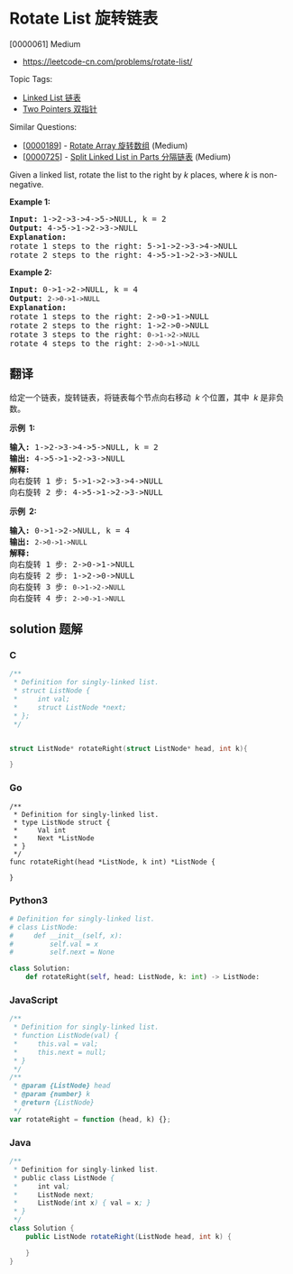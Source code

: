 # Rotate List 旋转链表

[0000061] Medium

- https://leetcode-cn.com/problems/rotate-list/

Topic Tags:

- [Linked List 链表](https://leetcode-cn.com/tag/linked-list/)
- [Two Pointers 双指针](https://leetcode-cn.com/tag/two-pointers/)

Similar Questions:

- [[0000189](https://leetcode-cn.com/problems/rotate-array/)] - [Rotate Array 旋转数组](./0000189.rotate-array.md) (Medium)
- [[0000725](https://leetcode-cn.com/problems/split-linked-list-in-parts/)] - [Split Linked List in Parts 分隔链表](./0000725.split-linked-list-in-parts.md) (Medium)

Given a linked list, rotate the list to the right by _k_ places, where _k_ is non-negative.

**Example 1:**

<pre><strong>Input:</strong> 1-&gt;2-&gt;3-&gt;4-&gt;5-&gt;NULL, k = 2
<strong>Output:</strong> 4-&gt;5-&gt;1-&gt;2-&gt;3-&gt;NULL
<strong>Explanation:</strong>
rotate 1 steps to the right: 5-&gt;1-&gt;2-&gt;3-&gt;4-&gt;NULL
rotate 2 steps to the right: 4-&gt;5-&gt;1-&gt;2-&gt;3-&gt;NULL
</pre>

**Example 2:**

<pre><strong>Input:</strong> 0-&gt;1-&gt;2-&gt;NULL, k = 4
<strong>Output:</strong> <code>2-&gt;0-&gt;1-&gt;NULL</code>
<strong>Explanation:</strong>
rotate 1 steps to the right: 2-&gt;0-&gt;1-&gt;NULL
rotate 2 steps to the right: 1-&gt;2-&gt;0-&gt;NULL
rotate 3 steps to the right:&nbsp;<code>0-&gt;1-&gt;2-&gt;NULL</code>
rotate 4 steps to the right:&nbsp;<code>2-&gt;0-&gt;1-&gt;NULL</code></pre>

## 翻译

给定一个链表，旋转链表，将链表每个节点向右移动  *k* 个位置，其中  *k* 是非负数。

**示例  1:**

<pre><strong>输入:</strong> 1-&gt;2-&gt;3-&gt;4-&gt;5-&gt;NULL, k = 2
<strong>输出:</strong> 4-&gt;5-&gt;1-&gt;2-&gt;3-&gt;NULL
<strong>解释:</strong>
向右旋转 1 步: 5-&gt;1-&gt;2-&gt;3-&gt;4-&gt;NULL
向右旋转 2 步: 4-&gt;5-&gt;1-&gt;2-&gt;3-&gt;NULL
</pre>

**示例  2:**

<pre><strong>输入:</strong> 0-&gt;1-&gt;2-&gt;NULL, k = 4
<strong>输出:</strong> <code>2-&gt;0-&gt;1-&gt;NULL</code>
<strong>解释:</strong>
向右旋转 1 步: 2-&gt;0-&gt;1-&gt;NULL
向右旋转 2 步: 1-&gt;2-&gt;0-&gt;NULL
向右旋转 3 步:&nbsp;<code>0-&gt;1-&gt;2-&gt;NULL</code>
向右旋转 4 步:&nbsp;<code>2-&gt;0-&gt;1-&gt;NULL</code></pre>

## solution 题解

### C

```c
/**
 * Definition for singly-linked list.
 * struct ListNode {
 *     int val;
 *     struct ListNode *next;
 * };
 */


struct ListNode* rotateRight(struct ListNode* head, int k){

}


```

### Go

```golang
/**
 * Definition for singly-linked list.
 * type ListNode struct {
 *     Val int
 *     Next *ListNode
 * }
 */
func rotateRight(head *ListNode, k int) *ListNode {

}
```

### Python3

```python
# Definition for singly-linked list.
# class ListNode:
#     def __init__(self, x):
#         self.val = x
#         self.next = None

class Solution:
    def rotateRight(self, head: ListNode, k: int) -> ListNode:
```

### JavaScript

```javascript
/**
 * Definition for singly-linked list.
 * function ListNode(val) {
 *     this.val = val;
 *     this.next = null;
 * }
 */
/**
 * @param {ListNode} head
 * @param {number} k
 * @return {ListNode}
 */
var rotateRight = function (head, k) {};
```

### Java

```java
/**
 * Definition for singly-linked list.
 * public class ListNode {
 *     int val;
 *     ListNode next;
 *     ListNode(int x) { val = x; }
 * }
 */
class Solution {
    public ListNode rotateRight(ListNode head, int k) {

    }
}
```
